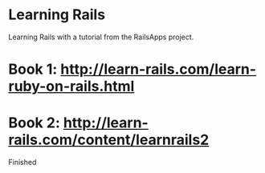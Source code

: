 Learning Rails
==

Learning Rails with a tutorial from the RailsApps project.

# Book 1: http://learn-rails.com/learn-ruby-on-rails.html
# Book 2: http://learn-rails.com/content/learnrails2

Finished
